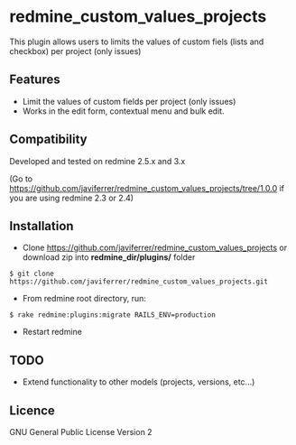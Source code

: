 redmine_custom_values_projects
==============================

This plugin allows users to limits the values of custom fiels (lists and checkbox) per project (only issues)

Features
--------

* Limit the values of custom fields per project (only issues)
* Works in the edit form, contextual menu and bulk edit.

Compatibility
-------------

Developed and tested on redmine 2.5.x and 3.x

(Go to https://github.com/javiferrer/redmine_custom_values_projects/tree/1.0.0 if you are using redmine 2.3 or 2.4)

Installation
------------

* Clone https://github.com/javiferrer/redmine_custom_values_projects or download zip into  **redmine_dir/plugins/** folder
```
$ git clone https://github.com/javiferrer/redmine_custom_values_projects.git
```
* From redmine root directory, run: 
```
$ rake redmine:plugins:migrate RAILS_ENV=production
```
* Restart redmine

TODO
----

* Extend functionality to other models (projects, versions, etc...)

Licence
-------

GNU General Public License Version 2
